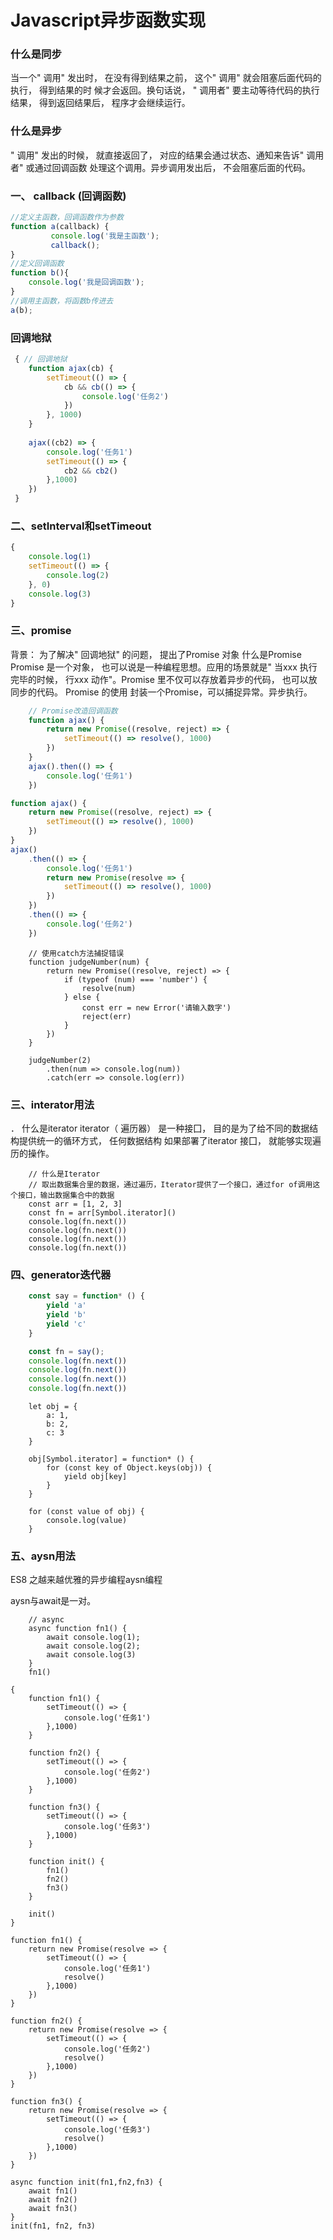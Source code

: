 # Javascript异步函数实现

### 什么是同步

当一个" 调用" 发出时， 在没有得到结果之前， 这个" 调用" 就会阻塞后面代码的执行， 得到结果的时
候才会返回。换句话说， " 调用者" 要主动等待代码的执行结果， 得到返回结果后， 程序才会继续运行。

### 什么是异步

" 调用" 发出的时候， 就直接返回了， 对应的结果会通过状态、通知来告诉" 调用者" 或通过回调函数
处理这个调用。异步调用发出后， 不会阻塞后面的代码。

### 一、 callback (回调函数)

```javascript
//定义主函数，回调函数作为参数
function a(callback) {
         console.log('我是主函数'); 
         callback(); 
}
//定义回调函数
function b(){
    console.log('我是回调函数');  
}
//调用主函数，将函数b传进去
a(b);

```

### 回调地狱

```javascript
 { // 回调地狱
    function ajax(cb) {
        setTimeout(() => {
            cb && cb(() => {
                console.log('任务2')
            })
        }, 1000)
    }
    
    ajax((cb2) => {
        console.log('任务1')
        setTimeout(() => {
            cb2 && cb2()
        },1000)
    })
 }
```

### 二、setInterval和setTimeout

```javascript
{
    console.log(1)
    setTimeout(() => {
        console.log(2)
    }, 0)
    console.log(3)
}
```

### 三、promise

背景： 为了解决" 回调地狱" 的问题， 提出了Promise 对象
什么是Promise
Promise 是一个对象， 也可以说是一种编程思想。应用的场景就是" 当xxx 执行完毕的时候，
行xxx 动作"。Promise 里不仅可以存放着异步的代码， 也可以放同步的代码。
Promise 的使用
封装一个Promise，可以捕捉异常。异步执行。

```javascript
    // Promise改造回调函数
    function ajax() {
        return new Promise((resolve, reject) => {
            setTimeout(() => resolve(), 1000)
        })
    }
    ajax().then(() => {
        console.log('任务1')
    })
```

```javascript
function ajax() {
    return new Promise((resolve, reject) => {
        setTimeout(() => resolve(), 1000)
    })
}
ajax()
    .then(() => {
        console.log('任务1')
        return new Promise(resolve => {
            setTimeout(() => resolve(), 1000)
        })
    })
    .then(() => {
        console.log('任务2')
    })
```

```
    // 使用catch方法捕捉错误
    function judgeNumber(num) {
        return new Promise((resolve, reject) => {
            if (typeof (num) === 'number') {
                resolve(num)
            } else {
                const err = new Error('请输入数字')
                reject(err)
            }
        })
    }

    judgeNumber(2)
        .then(num => console.log(num))
        .catch(err => console.log(err))
```

### 三、interator用法

． 什么是iterator
iterator（ 遍历器） 是一种接囗， 目的是为了给不同的数据结构提供统一的循环方式， 任何数据结构
如果部署了iterator 接囗， 就能够实现遍历的操作。

```
    // 什么是Iterator
    // 取出数据集合里的数据，通过遍历，Iterator提供了一个接口，通过for of调用这个接口，输出数据集合中的数据
    const arr = [1, 2, 3]
    const fn = arr[Symbol.iterator]()
    console.log(fn.next())
    console.log(fn.next())
    console.log(fn.next())
    console.log(fn.next())
```

### 四、generator迭代器

```javascript
    const say = function* () {
        yield 'a'
        yield 'b'
        yield 'c'
    }

    const fn = say();
    console.log(fn.next())
    console.log(fn.next())
    console.log(fn.next())
    console.log(fn.next())
```

```
    let obj = {
        a: 1,
        b: 2,
        c: 3
    }

    obj[Symbol.iterator] = function* () {
        for (const key of Object.keys(obj)) {
            yield obj[key]
        }
    }

    for (const value of obj) {
        console.log(value)
    }
```

### 五、aysn用法

ES8 之越来越优雅的异步编程aysn编程

aysn与await是一对。

```
    // async
    async function fn1() {
        await console.log(1);
        await console.log(2);
        await console.log(3)
    }
    fn1()
```

```
{
    function fn1() {
        setTimeout(() => {
            console.log('任务1')
        },1000)
    }

    function fn2() {
        setTimeout(() => {
            console.log('任务2')
        },1000)
    }

    function fn3() {
        setTimeout(() => {
            console.log('任务3')
        },1000)
    }

    function init() {
        fn1()
        fn2()
        fn3()
    }

    init()
}
```

```
function fn1() {
    return new Promise(resolve => {
        setTimeout(() => {
            console.log('任务1')
            resolve()
        },1000)
    })
} 

function fn2() {
    return new Promise(resolve => {
        setTimeout(() => {
            console.log('任务2')
            resolve()
        },1000)
    })
}   

function fn3() {
    return new Promise(resolve => {
        setTimeout(() => {
            console.log('任务3')
            resolve()
        },1000)
    })
}  

async function init(fn1,fn2,fn3) {
    await fn1()
    await fn2()
    await fn3()
}
init(fn1, fn2, fn3)
```

